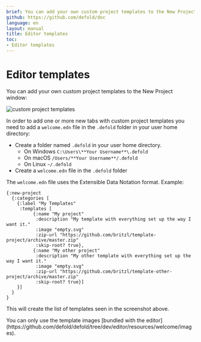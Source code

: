 ```yaml
---
brief: You can add your own custom project templates to the New Project window.
github: https://github.com/defold/doc
language: en
layout: manual
title: Editor templates
toc:
- Editor templates
---
```


# Editor templates

You can add your own custom project templates to the New Project window:

![custom project templates](../images/editor/custom_project_templates.png)

In order to add one or more new tabs with custom project templates you need to add a `welcome.edn` file in the `.defold` folder in your user home directory:

* Create a folder named `.defold` in your user home directory.
  * On Windows `C:\Users\**Your Username**\.defold`
  * On macOS `/Users/**Your Username**/.defold`
  * On Linux `~/.defold`
* Create a `welcome.edn` file in the `.defold` folder

The `welcome.edn` file uses the Extensible Data Notation format. Example:

```
{:new-project
  {:categories [
    {:label "My Templates"
     :templates [
          {:name "My project"
           :description "My template with everything set up the way I want it."
           :image "empty.svg"
           :zip-url "https://github.com/britzl/template-project/archive/master.zip"
           :skip-root? true},
          {:name "My other project"
           :description "My other template with everything set up the way I want it."
           :image "empty.svg"
           :zip-url "https://github.com/britzl/template-other-project/archive/master.zip"
           :skip-root? true}]
    }]
  }
}
```

This will create the list of templates seen in the screenshot above.

<div class='sidenote' markdown='1'>
You can only use the template images [bundled with the editor](https://github.com/defold/defold/tree/dev/editor/resources/welcome/images).
</div>